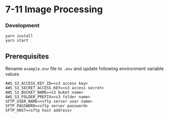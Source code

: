 # 7-11 Image Processing 

### Development
```
yarn install
yarn start
```

## Prerequisites

Rename `example.env` file to `.env` and update following environment variable values
 
 ````
 AWS_S3_ACCESS_KEY_ID=<s3 access key>
 AWS_S3_SECRET_ACCESS_KEY=<s3 access secret>
 AWS_S3_BUCKET_NAME=<s3 buket name>
 AWS_S3_FOLDER_PREFIX=<s3 folder name>
 SFTP_USER_NAME=<sftp server user name>
 SFTP_PASSWORD=<sftp server password>
 SFTP_HOST=<sftp host address>
````